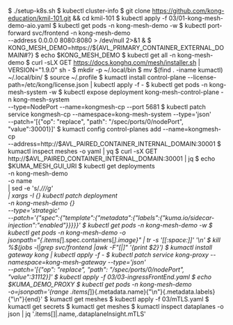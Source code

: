 $ ./setup-k8s.sh
$ kubectl cluster-info
$ git clone https://github.com/kong-education/kmil-101.git && cd kmil-101
$ kubectl apply -f 03/01-kong-mesh-demo-aio.yaml 
$ kubectl get pods -n kong-mesh-demo -w
$ kubectl port-forward svc/frontend -n kong-mesh-demo \
  --address 0.0.0.0 8080:8080 > /dev/null 2>&1 &
$ KONG_MESH_DEMO=https://${AVL_PRIMARY_CONTAINER_EXTERNAL_DOMAIN#?}
$ echo $KONG_MESH_DEMO
$ kubectl get all -n kong-mesh-demo
$ curl -sLX GET https://docs.konghq.com/mesh/installer.sh | VERSION="1.9.0" sh -
$ mkdir -p ~/.local/bin
$ mv $(find . -iname kumactl) ~/.local/bin/
$ source ~/.profile
$ kumactl install control-plane --license-path=/etc/kong/license.json | kubectl apply -f -
$ kubectl get pods -n kong-mesh-system -w
$ kubectl expose deployment kong-mesh-control-plane -n kong-mesh-system \
  --type=NodePort --name=kongmesh-cp --port 5681
$ kubectl patch service kongmesh-cp --namespace=kong-mesh-system  --type='json' \
  --patch='[{"op": "replace", "path": "/spec/ports/0/nodePort", "value":30001}]'
$ kumactl config control-planes add --name=kongmesh-cp \
  --address=http://$AVL_PAIRED_CONTAINER_INTERNAL_DOMAIN:30001
$ kumactl inspect meshes -o yaml | yq
$ curl -sX GET http://$AVL_PAIRED_CONTAINER_INTERNAL_DOMAIN:30001 | jq
$ echo $KUMA_MESH_GUI_URI
$ kubectl get deployments \
-n kong-mesh-demo \
-o name \
| sed -e 's/.*\///g' \
| xargs -I {} kubectl patch deployment \
-n kong-mesh-demo {} \
--type='strategic' \
--patch='{"spec":{"template":{"metadata":{"labels":{"kuma.io/sidecar-injection":"enabled"}}}}}'
$ kubectl get pods -n kong-mesh-demo -w
$ kubectl get pods -n kong-mesh-demo -o \
  jsonpath="{.items[*].spec.containers[*].image}" | tr -s '[[:space:]]' '\n'
$ kill %$(jobs -l|grep svc/frontend |awk -F"\[|\]" '{print $2}')
$ kumactl install gateway kong | kubectl apply -f -
$ kubectl patch service kong-proxy --namespace=kong-mesh-gateway --type='json' \
  --patch='[{"op": "replace", "path": "/spec/ports/0/nodePort", "value":31112}]'
$ kubectl apply -f 03/03-ingressFrontEnd.yaml
$ echo $KUMA_DEMO_PROXY
$ kubectl get pods -n kong-mesh-demo \
  -o=jsonpath='{range .items[*]}{.metadata.name}{"\n"}{.metadata.labels}{"\n"}{end}'
$ kumactl get meshes
$ kubectl apply -f 03/mTLS.yaml
$ kumactl get secrets
$ kumactl get meshes
$ kumactl inspect dataplanes -o json | jq '.items[]|.name,.dataplaneInsight.mTLS'
